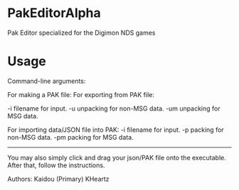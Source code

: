 # PakEditorAlpha
Pak Editor specialized for the Digimon NDS games

# Usage
Command-line arguments:

For making a PAK file:
For exporting from PAK file:

-i  filename for input.
-u  unpacking for non-MSG data.
-um unpacking for MSG data.

For importing data/JSON file into PAK:
-i  filename for input.
-p  packing for non-MSG data.
-pm packing for MSG data.

-------------------
You may also simply click and drag your json/PAK file onto the executable.
After that, follow the instructions.

Authors:
Kaidou (Primary)
KHeartz